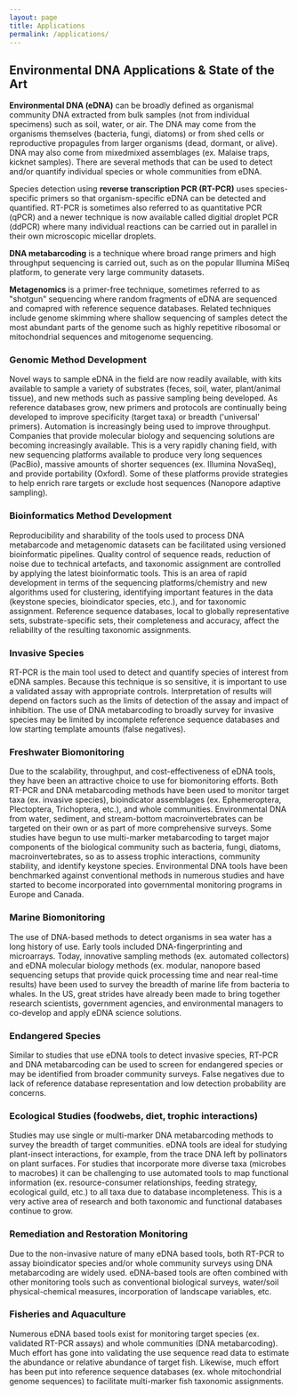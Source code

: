 ```yaml
---
layout: page
title: Applications
permalink: /applications/
---
```


<h2>Environmental DNA Applications & State of the Art</h2>

<strong>Environmental DNA (eDNA)</strong> can be broadly defined as organismal community DNA extracted from bulk samples (not from individual specimens) such as soil, water, or air.  The DNA may come from the organisms themselves (bacteria, fungi, diatoms) or from shed cells or reproductive propagules from larger organisms (dead, dormant, or alive).  DNA may also come from mixedmixed assemblages (ex. Malaise traps, kicknet samples). There are several methods that can be used to detect and/or quantify individual species or whole communities from eDNA.

Species detection using <strong>reverse transcription PCR (RT-PCR)</strong> uses species-specific primers so that organism-specific eDNA can be detected and quantified. RT-PCR is sometimes also referred to as quantitative PCR (qPCR) and a newer technique is now available called digitial droplet PCR (ddPCR) where many individual reactions can be carried out in parallel in their own microscopic micellar droplets.

<strong>DNA metabarcoding</strong> is a technique where broad range primers and high throughput sequencing is carried out, such as on the popular Illumina MiSeq platform, to generate very large community datasets.  

<strong>Metagenomics</strong> is a primer-free technique, sometimes referred to as "shotgun" sequencing where random fragments of eDNA are sequenced and comapred with reference sequence databases.  Related techniques include genome skimming where shallow sequencing of samples detect the most abundant parts of the genome such as highly repetitive ribosomal or mitochondrial sequences and mitogenome sequencing.

<h3 class="text-info"><a id="genomicmethoddevelopment">Genomic Method Development</a></h3>

Novel ways to sample eDNA in the field are now readily available, with kits available to sample a variety of substrates (feces, soil, water, plant/animal tissue), and new methods such as passive sampling being developed.  As reference databases grow, new primers and protocols are continually being developed to improve specificity (target taxa) or breadth ('universal' primers).  Automation is increasingly being used to improve throughput.  Companies that provide molecular biology and sequencing solutions are becoming increasingly available.  This is a very rapidly chaning field, with new sequencing platforms available to produce very long sequences (PacBio), massive amounts of shorter sequences (ex. Illumina NovaSeq), and provide portability (Oxford).  Some of these platforms provide strategies to help enrich rare targets or exclude host sequences (Nanopore adaptive sampling).  

<h3 class="text-info"><a id="bioinformaticsmethoddevelopment">Bioinformatics Method Development</a></h3>

Reproducibility and sharability of the tools used to process DNA metabarcode and metagenomic datasets can be facilitated using versioned bioinformatic pipelines.  Quality control of sequence reads, reduction of noise due to technical artefacts, and taxonomic assignment are controlled by applying the latest bioinformatic tools. This is an area of rapid development in terms of the sequencing platforms/chemistry and new algorithms used for clustering, identifying important features in the data (keystone species, bioindicator species, etc.), and for taxonomic assignment.  Reference sequence databases, local to globally representative sets, substrate-specific sets, their completeness and accuracy, affect the reliability of the resulting taxonomic assignments.

<h3 class="text-info"><a id="invasivespecies">Invasive Species</a></h3>

RT-PCR is the main tool used to detect and quantify species of interest from eDNA samples. Because this technique is so sensitive, it is important to use a validated assay with appropriate controls.  Interpretation of results will depend on factors such as the limits of detection of the assay and impact of inhibition.  The use of DNA metabarcoding to broadly survey for invasive species may be limited by incomplete reference sequence databases and low starting template amounts (false negatives).

<h3 class="text-info"><a id="freshwaterbiomonitoring">Freshwater Biomonitoring</a></h3>

Due to the scalability, throughput, and cost-effectiveness of eDNA tools, they have been an attractive choice to use for biomonitoring efforts.  Both RT-PCR and DNA metabarcoding methods have been used to monitor target taxa (ex. invasive species), bioindicator assemblages (ex. Ephemeroptera, Plectoptera, Trichoptera, etc.), and whole communities.  Environmental DNA from water, sediment, and stream-bottom macroinvertebrates can be targeted on their own or as part of more comprehensive surveys.  Some studies have begun to use multi-marker metabarcoding to target major components of the biological community such as bacteria, fungi, diatoms, macroinvertebrates, so as to assess trophic interactions, community stability, and identify keystone species.  Environmental DNA tools have been benchmarked against conventional methods in numerous studies and have started to become incorporated into governmental monitoring programs in Europe and Canada.

<h3 class="text-info"><a id="marinebiomonitoring">Marine Biomonitoring</a></h3>

The use of DNA-based methods to detect organisms in sea water has a long history of use.  Early tools included DNA-fingerprinting and microarrays.  Today, innovative sampling methods (ex. automated collectors) and eDNA molecular biology methods (ex. modular, nanopore based sequencing setups that provide quick processing time and near real-time results) have been used to survey the breadth of marine life from bacteria to whales.  In the US, great strides have already been made to bring together research scientists, government agencies, and environmental managers to co-develop and apply eDNA science solutions.

<h3 class="text-info"><a id="endangeredspecies">Endangered Species</a></h3>

Similar to studies that use eDNA tools to detect invasive species, RT-PCR and DNA metabarcoding can be used to screen for endangered species or may be identified from broader community surveys.  False negatives due to lack of reference database representation and low detection probability are concerns.  

<h3 class="text-info"><a id="ecologicalstudies">Ecological Studies (foodwebs, diet, trophic interactions)</a></h3>

Studies may use single or multi-marker DNA metabarcoding methods to survey the breadth of target communities.  eDNA tools are ideal for studying plant-insect interactions, for example, from the trace DNA left by pollinators on plant surfaces.  For studies that incorporate more diverse taxa (microbes to macrobes) it can be challenging to use automated tools to map functional information (ex. resource-consumer relationships, feeding strategy, ecological guild, etc.) to all taxa due to database incompleteness.  This is a very active area of research and both taxonomic and functional databases continue to grow.

<h3 class="text-info"><a id="remediationandrestorationmonitoring">Remediation and Restoration Monitoring</a></h3>

Due to the non-invasive nature of many eDNA based tools, both RT-PCR to assay bioindicator species and/or whole community surveys using DNA metabarcoding are widely used.  eDNA-based tools are often combined with other monitoring tools such as conventional biological surveys, water/soil physical-chemical measures, incorporation of landscape variables, etc.

<h3 class="text-info"><a id="fisheriesandaquaculture">Fisheries and Aquaculture</a></h3>

Numerous eDNA based tools exist for monitoring target species (ex. validated RT-PCR assays) and whole communities (DNA metabarcoding).  Much effort has gone into validating the use sequence read data to estimate the abundance or relative abundance of target fish.  Likewise, much effort has been put into reference sequence databases (ex. whole mitochondrial genome sequences) to facilitate multi-marker fish taxonomic assignments.


